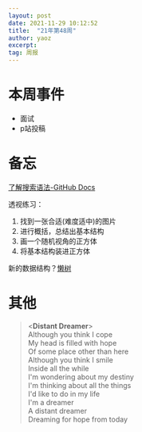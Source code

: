 ```yaml
---
layout: post
date: 2021-11-29 10:12:52
title:  "21年第48周"
author: yaoz
excerpt: 
tag: 周报
---
```


# 本周事件

- 面试
- p站投稿

# 备忘

[了解搜索语法-GitHub Docs](https://docs.github.com/cn/search-github/getting-started-with-searching-on-github/understanding-the-search-syntax)

透视练习：  
1.  找到一张合适(难度适中)的图片
2.  进行概括，总结出基本结构
3.  画一个随机视角的正方体
4.  将基本结构装进正方体

新的数据结构？[懒树](https://www.bilibili.com/video/BV1vS4y1X7RX)

# 其他

> <**Distant Dreamer**>  
> Although you think I cope  
> My head is filled with hope  
> Of some place other than here  
> Although you think I smile  
> Inside all the while  
> I'm wondering about my destiny  
> I'm thinking about all the things  
> I'd like to do in my life  
> I'm a dreamer  
> A distant dreamer  
> Dreaming for hope from today  
